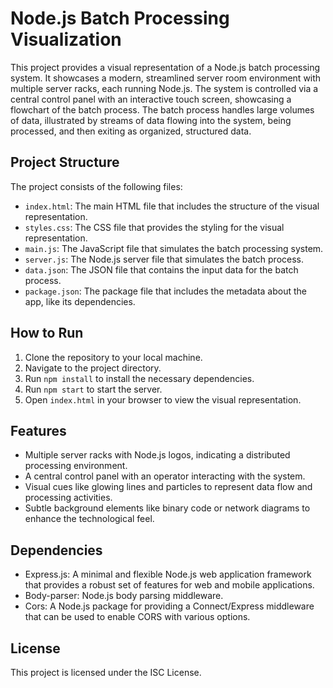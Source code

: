 # Node.js Batch Processing Visualization

This project provides a visual representation of a Node.js batch processing system. It showcases a modern, streamlined server room environment with multiple server racks, each running Node.js. The system is controlled via a central control panel with an interactive touch screen, showcasing a flowchart of the batch process. The batch process handles large volumes of data, illustrated by streams of data flowing into the system, being processed, and then exiting as organized, structured data.

## Project Structure

The project consists of the following files:

- `index.html`: The main HTML file that includes the structure of the visual representation.
- `styles.css`: The CSS file that provides the styling for the visual representation.
- `main.js`: The JavaScript file that simulates the batch processing system.
- `server.js`: The Node.js server file that simulates the batch process.
- `data.json`: The JSON file that contains the input data for the batch process.
- `package.json`: The package file that includes the metadata about the app, like its dependencies.

## How to Run

1. Clone the repository to your local machine.
2. Navigate to the project directory.
3. Run `npm install` to install the necessary dependencies.
4. Run `npm start` to start the server.
5. Open `index.html` in your browser to view the visual representation.

## Features

- Multiple server racks with Node.js logos, indicating a distributed processing environment.
- A central control panel with an operator interacting with the system.
- Visual cues like glowing lines and particles to represent data flow and processing activities.
- Subtle background elements like binary code or network diagrams to enhance the technological feel.

## Dependencies

- Express.js: A minimal and flexible Node.js web application framework that provides a robust set of features for web and mobile applications.
- Body-parser: Node.js body parsing middleware.
- Cors: A Node.js package for providing a Connect/Express middleware that can be used to enable CORS with various options.

## License

This project is licensed under the ISC License.
